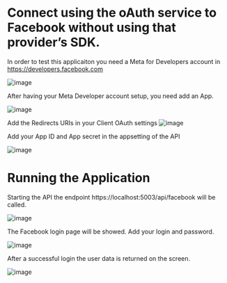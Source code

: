 # Connect using the oAuth service to Facebook without using that provider’s SDK.

In order to test this applicaiton you need a Meta for Developers account in https://developers.facebook.com

![image](https://github.com/marcelonespoli/oAuthServiceConnect/assets/23698989/e73cb02c-7d32-47b3-a1b5-c4bfdef58d23)

After having your Meta Developer account setup, you need add an App.

![image](https://github.com/marcelonespoli/oAuthServiceConnect/assets/23698989/3d74759d-dc7a-4045-a8de-2ffe67d37d16)

Add the Redirects URIs in your Client OAuth settings
![image](https://github.com/marcelonespoli/oAuthServiceConnect/assets/23698989/d5cd327e-899a-4815-a52b-00c30be07b33)

Add your App ID and App secret in the appsetting of the API

![image](https://github.com/marcelonespoli/oAuthServiceConnect/assets/23698989/25a0f9f3-d23a-4121-917f-c91cee7a9eac)


# Running the Application

Starting the API the endpoint https://localhost:5003/api/facebook will be called.

![image](https://github.com/marcelonespoli/oAuthServiceConnect/assets/23698989/7f6f32d0-d889-4ee1-a463-ac6853b977e4)

The Facebook login page will be showed. Add your login and password.

![image](https://github.com/marcelonespoli/oAuthServiceConnect/assets/23698989/64951a08-a8ab-494d-a83d-2c9b90b40844)

After a successful login the user data is returned on the screen.

![image](https://github.com/marcelonespoli/oAuthServiceConnect/assets/23698989/84bd1879-f4fb-4582-9c4c-5e3b509b5231)

